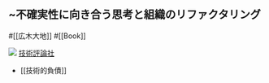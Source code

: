 ## ~不確実性に向き合う思考と組織のリファクタリング

#[[広木大地]] #[[Book]]

![](https://m.media-amazon.com/images/I/51zMvVL4MeL._SY291_BO1,204,203,200_QL40_ML2_.jpg)
[技術評論社](https://gihyo.jp/book/2018/978-4-7741-9605-3)

- [[技術的負債]]
